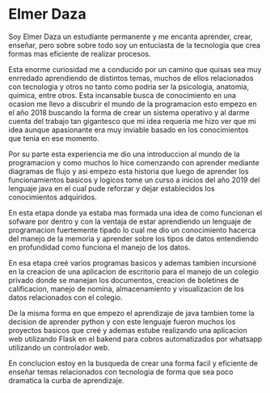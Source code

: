 # Elmer Daza

Soy Elmer Daza un estudiante permanente y me encanta aprender, crear, enseñar, pero sobre sobre todo soy un entuciasta de la tecnologia que crea formas mas eficiente de realizar procesos.

Esta enorme curiosidad me a conducido por un camino que quisas sea muy enrredado aprendiendo de distintos temas, muchos de ellos relacionados con tecnologia y otros no tanto como podria ser la psicologia, anatomia, quimica, entre otros. Esta incansable busca de conocimiento en una ocasion me llevo a discubrir el mundo de la programacion esto empezo en el año 2018 buscando la forma de crear un sistema operativo y al darme cuenta del trabajo tan gigantesco que mi idea requeria me hizo ver que mi idea aunque apasionante era muy inviable basado en los conocimientos que tenia en ese momento.

Por su parte esta experiencia me dio una introduccion al mundo de la programacion y como muchos lo hice comenzando con aprender mediante diagramas de flujo y asi empezo esta historia que luego de aprender los funcionamientos basicos y logicos tome un curso a inicios del año 2019 del lenguaje java en el cual pude reforzar y dejar establecidos los conocimientos adquiridos.

En esta etapa donde ya estaba mas formada una idea de como funcionan el sofware por dentro y con la ventaja de estar aprendiendo un lenguaje de programacion fuertemente tipado lo cual me dio un conocimiento hacerca del manejo de la memoria y aprender sobre los tipos de datos entendiendo en profundidad como funciona el manejo de los datos.

En esa etapa creé varios programas basicos y ademas tambien incursioné en la creacion de una aplicacion de escritorio para el manejo de un colegio privado donde se manejan los documentos, creacion de boletines de calificacion, manejo de nomina, almacenamiento y visualizacion de los datos relacionados con el colegio.

De la misma forma en que empezo el aprendizaje de java tambien tome la decision de aprender python y con este lenguaje fueron muchos los proyectos basicos que creé y ademas estube realizando una aplicacion web utilizando Flask en el bakend para cobros automatizados por whatsapp utilizando un controlador web.

En conclucion estoy en la busqueda de crear una forma facil y eficiente de enseñar temas relacionados con tecnologia de forma que sea poco dramatica la curba de aprendizaje.